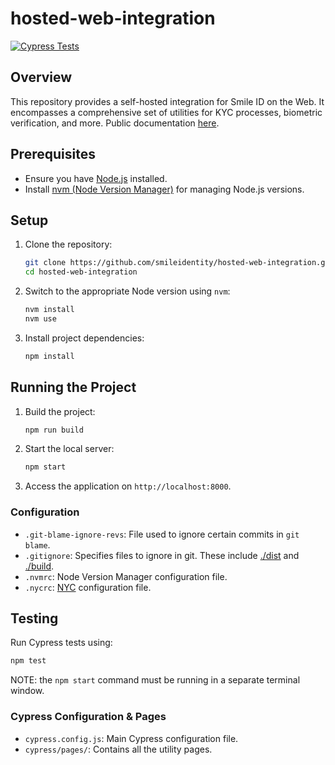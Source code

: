 # hosted-web-integration

[![Cypress Tests](https://github.com/smileidentity/hosted-web-integration/actions/workflows/main.yml/badge.svg)](https://github.com/smileidentity/hosted-web-integration/actions/workflows/main.yml)

## Overview

This repository provides a self-hosted integration for Smile ID on the Web. It encompasses a comprehensive set of utilities for KYC processes, biometric verification, and more. Public documentation [here](https://docs.usesmileid.com/integration-options/web-mobile-web/web-integration).

## Prerequisites

- Ensure you have [Node.js](https://nodejs.org/) installed.
- Install [nvm (Node Version Manager)](https://github.com/nvm-sh/nvm) for managing Node.js versions.

## Setup

1. Clone the repository:

    ```bash
    git clone https://github.com/smileidentity/hosted-web-integration.git
    cd hosted-web-integration
    ```

2. Switch to the appropriate Node version using `nvm`:

    ```bash
    nvm install
    nvm use
    ```

3. Install project dependencies:

    ```bash
    npm install
    ```

## Running the Project

1. Build the project:

    ```bash
    npm run build
    ```

2. Start the local server:

    ```bash
    npm start
    ```

3. Access the application on `http://localhost:8000`.

### Configuration

- `.git-blame-ignore-revs`: File used to ignore certain commits in `git blame`.
- `.gitignore`: Specifies files to ignore in git. These include [./dist](./dist) and [./build](./build).
- `.nvmrc`: Node Version Manager configuration file.
- `.nycrc`: [NYC](https://github.com/istanbuljs/nyc) configuration file.

## Testing

Run Cypress tests using:

```bash
npm test
```

NOTE: the `npm start` command must be running in a separate terminal window.

### Cypress Configuration & Pages

- `cypress.config.js`: Main Cypress configuration file.
- `cypress/pages/`: Contains all the utility pages.
